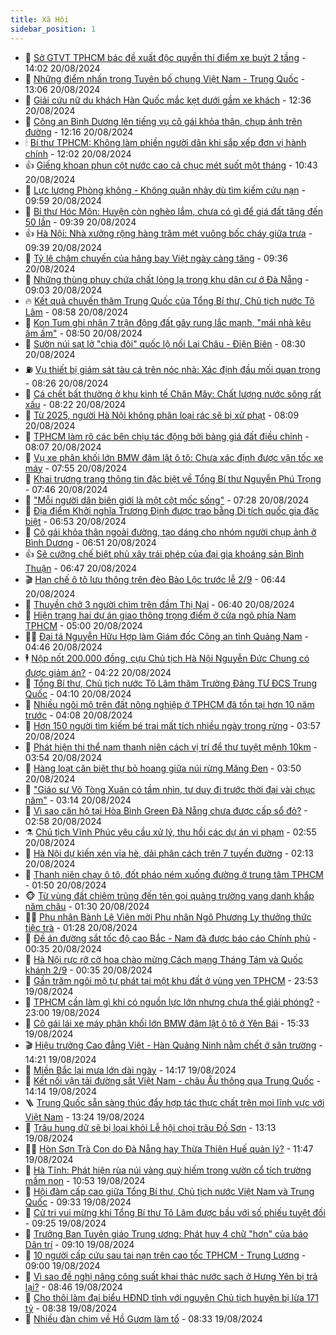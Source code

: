 ```yaml
---
title: Xã Hội
sidebar_position: 1
---
```


<!-- dantri-xa-hoi:START -->
- 🫣 [Sở GTVT TPHCM bác đề xuất độc quyền thí điểm xe buýt 2 tầng](https://dantri.com.vn/xa-hoi/so-gtvt-tphcm-bac-de-xuat-doc-quyen-thi-diem-xe-buyt-2-tang-20240820202151973.htm) - 14:02 20/08/2024
- 💼 [Những điểm nhấn trong Tuyên bố chung Việt Nam - Trung Quốc](https://dantri.com.vn/xa-hoi/nhung-diem-nhan-trong-tuyen-bo-chung-viet-nam-trung-quoc-20240820194507027.htm) - 13:06 20/08/2024
- 🎊 [Giải cứu nữ du khách Hàn Quốc mắc kẹt dưới gầm xe khách](https://dantri.com.vn/xa-hoi/giai-cuu-nu-du-khach-han-quoc-mac-ket-duoi-gam-xe-khach-20240820190143344.htm) - 12:36 20/08/2024
- 🙉 [Công an Bình Dương lên tiếng vụ cô gái khỏa thân, chụp ảnh trên đường](https://dantri.com.vn/xa-hoi/cong-an-binh-duong-len-tieng-vu-co-gai-khoa-than-chup-anh-tren-duong-20240820184701312.htm) - 12:16 20/08/2024
- 🕯 [Bí thư TPHCM: Không làm phiền người dân khi sắp xếp đơn vị hành chính](https://dantri.com.vn/xa-hoi/bi-thu-tphcm-khong-lam-phien-nguoi-dan-khi-sap-xep-don-vi-hanh-chinh-20240820182624038.htm) - 12:02 20/08/2024
- 👍 [Giếng khoan phun cột nước cao cả chục mét suốt một tháng](https://dantri.com.vn/xa-hoi/gieng-khoan-phun-cot-nuoc-cao-ca-chuc-met-suot-mot-thang-20240820154651137.htm) - 10:43 20/08/2024
- 🤖 [Lực lượng Phòng không - Không quân nhảy dù  tìm kiếm cứu nạn](https://dantri.com.vn/xa-hoi/luc-luong-phong-khong-khong-quan-nhay-du-tim-kiem-cuu-nan-20240820133244875.htm) - 09:59 20/08/2024
- 🙉 [Bí thư Hóc Môn: Huyện còn nghèo lắm, chưa có gì để giá đất tăng đến 50 lần](https://dantri.com.vn/xa-hoi/bi-thu-hoc-mon-huyen-con-ngheo-lam-chua-co-gi-de-gia-dat-tang-den-50-lan-20240820155535086.htm) - 09:39 20/08/2024
- 👍 [Hà Nội: Nhà xưởng rộng hàng trăm mét vuông bốc cháy giữa trưa](https://dantri.com.vn/xa-hoi/ha-noi-nha-xuong-rong-hang-tram-met-vuong-boc-chay-giua-trua-20240820161847629.htm) - 09:39 20/08/2024
- 🗽 [Tỷ lệ chậm chuyến của hãng bay Việt ngày càng tăng](https://dantri.com.vn/xa-hoi/ty-le-cham-chuyen-cua-hang-bay-viet-ngay-cang-tang-20240820161234326.htm) - 09:36 20/08/2024
- 🗽 [Những thùng phuy chứa chất lỏng lạ trong khu dân cư ở Đà Nẵng](https://dantri.com.vn/xa-hoi/nhung-thung-phuy-chua-chat-long-la-trong-khu-dan-cu-o-da-nang-20240820151002948.htm) - 09:03 20/08/2024
- 🔥 [Kết quả chuyến thăm Trung Quốc của Tổng Bí thư, Chủ tịch nước Tô Lâm](https://dantri.com.vn/xa-hoi/ket-qua-chuyen-tham-trung-quoc-cua-tong-bi-thu-chu-tich-nuoc-to-lam-20240820153013165.htm) - 08:58 20/08/2024
- 🦒 [Kon Tum ghi nhận 7 trận động đất gây rung lắc mạnh, &quot;mái nhà kêu ầm ầm&quot;](https://dantri.com.vn/xa-hoi/kon-tum-ghi-nhan-7-tran-dong-dat-gay-rung-lac-manh-mai-nha-keu-am-am-20240820151614817.htm) - 08:50 20/08/2024
- 🧐 [Sườn núi sạt lở &quot;chia đôi&quot; quốc lộ nối Lai Châu - Điện Biên](https://dantri.com.vn/xa-hoi/suon-nui-sat-lo-chia-doi-quoc-lo-noi-lai-chau-dien-bien-20240820151754629.htm) - 08:30 20/08/2024
- ⛽️ [Vụ thiết bị giám sát tàu cá trên nóc nhà: Xác định đầu mối quan trọng](https://dantri.com.vn/xa-hoi/vu-thiet-bi-giam-sat-tau-ca-tren-noc-nha-xac-dinh-dau-moi-quan-trong-20240820133520083.htm) - 08:26 20/08/2024
- 🚀 [Cá chết bất thường ở khu kinh tế Chân Mây: Chất lượng nước sông rất xấu](https://dantri.com.vn/xa-hoi/ca-chet-bat-thuong-o-khu-kinh-te-chan-may-chat-luong-nuoc-song-rat-xau-20240820120554978.htm) - 08:22 20/08/2024
- 🦒 [Từ 2025, người Hà Nội không phân loại rác sẽ bị xử phạt](https://dantri.com.vn/xa-hoi/tu-2025-nguoi-ha-noi-khong-phan-loai-rac-se-bi-xu-phat-20240820135236924.htm) - 08:09 20/08/2024
- 🦅 [TPHCM làm rõ các bên chịu tác động bởi bảng giá đất điều chỉnh](https://dantri.com.vn/xa-hoi/tphcm-lam-ro-cac-ben-chiu-tac-dong-boi-bang-gia-dat-dieu-chinh-20240820145322723.htm) - 08:07 20/08/2024
- 🚀 [Vụ xe phân khối lớn BMW đâm lật ô tô: Chưa xác định được vận tốc xe máy](https://dantri.com.vn/xa-hoi/vu-xe-phan-khoi-lon-bmw-dam-lat-o-to-chua-xac-dinh-duoc-van-toc-xe-may-20240820141100371.htm) - 07:55 20/08/2024
- 🦅 [Khai trương trang thông tin đặc biệt về Tổng Bí thư Nguyễn Phú Trọng](https://dantri.com.vn/xa-hoi/khai-truong-trang-thong-tin-dac-biet-ve-tong-bi-thu-nguyen-phu-trong-20240820114837782.htm) - 07:46 20/08/2024
- 🤠 [&quot;Mỗi người dân biên giới là một cột mốc sống&quot;](https://dantri.com.vn/xa-hoi/moi-nguoi-dan-bien-gioi-la-mot-cot-moc-song-20240820121430977.htm) - 07:28 20/08/2024
- 💄 [Địa điểm Khởi nghĩa Trương Định được trao bằng Di tích quốc gia đặc biệt](https://dantri.com.vn/xa-hoi/dia-diem-khoi-nghia-truong-dinh-duoc-trao-bang-di-tich-quoc-gia-dac-biet-20240820120142095.htm) - 06:53 20/08/2024
- 🥷 [Cô gái khỏa thân ngoài đường, tạo dáng cho nhóm người chụp ảnh ở Bình Dương](https://dantri.com.vn/xa-hoi/co-gai-khoa-than-ngoai-duong-tao-dang-cho-nhom-nguoi-chup-anh-o-binh-duong-20240820132921941.htm) - 06:51 20/08/2024
- 👍 [Sẽ cưỡng chế biệt phủ xây trái phép của đại gia khoáng sản Bình Thuận](https://dantri.com.vn/xa-hoi/se-cuong-che-biet-phu-xay-trai-phep-cua-dai-gia-khoang-san-binh-thuan-20240820131736797.htm) - 06:47 20/08/2024
- 🎬 [Hạn chế ô tô lưu thông trên đèo Bảo Lộc trước lễ 2/9](https://dantri.com.vn/xa-hoi/han-che-o-to-luu-thong-tren-deo-bao-loc-truoc-le-29-20240820130521440.htm) - 06:44 20/08/2024
- 🦒 [Thuyền chở 3 người chìm trên đầm Thị Nại](https://dantri.com.vn/xa-hoi/thuyen-cho-3-nguoi-chim-tren-dam-thi-nai-20240820130741905.htm) - 06:40 20/08/2024
- 🌊 [Hiện trạng hai dự án giao thông trọng điểm ở cửa ngõ phía Nam TPHCM](https://dantri.com.vn/xa-hoi/hien-trang-hai-du-an-giao-thong-trong-diem-o-cua-ngo-phia-nam-tphcm-20240819232314881.htm) - 05:00 20/08/2024
- 🧑‍💻 [Đại tá Nguyễn Hữu Hợp làm Giám đốc Công an tỉnh Quảng Nam](https://dantri.com.vn/xa-hoi/dai-ta-nguyen-huu-hop-lam-giam-doc-cong-an-tinh-quang-nam-20240817145251120.htm) - 04:46 20/08/2024
- 🕴 [Nộp nốt 200.000 đồng, cựu Chủ tịch Hà Nội Nguyễn Đức Chung có được giảm án?](https://dantri.com.vn/phap-luat/nop-not-200000-dong-cuu-chu-tich-ha-noi-nguyen-duc-chung-co-duoc-giam-an-20240820111020506.htm) - 04:22 20/08/2024
- 🤔 [Tổng Bí thư, Chủ tịch nước Tô Lâm thăm Trường Đảng TƯ ĐCS Trung Quốc](https://dantri.com.vn/xa-hoi/tong-bi-thu-chu-tich-nuoc-to-lam-tham-truong-dang-tu-dcs-trung-quoc-20240820111018522.htm) - 04:10 20/08/2024
- 💄 [Nhiều ngôi mộ trên đất nông nghiệp ở TPHCM đã tồn tại hơn 10 năm trước](https://dantri.com.vn/xa-hoi/nhieu-ngoi-mo-tren-dat-nong-nghiep-o-tphcm-da-ton-tai-hon-10-nam-truoc-20240820101853353.htm) - 04:08 20/08/2024
- 🧠 [Hơn 150 người tìm kiếm bé trai mất tích nhiều ngày trong rừng](https://dantri.com.vn/xa-hoi/hon-150-nguoi-tim-kiem-be-trai-mat-tich-nhieu-ngay-trong-rung-20240820103224148.htm) - 03:57 20/08/2024
- 🦣 [Phát hiện thi thể nam thanh niên cách vị trí để thư tuyệt mệnh 10km](https://dantri.com.vn/xa-hoi/phat-hien-thi-the-nam-thanh-nien-cach-vi-tri-de-thu-tuyet-menh-10km-20240820103345187.htm) - 03:54 20/08/2024
- 💫 [Hàng loạt căn biệt thự bỏ hoang giữa núi rừng Măng Đen](https://dantri.com.vn/xa-hoi/hang-loat-can-biet-thu-bo-hoang-giua-nui-rung-mang-den-20240820093651747.htm) - 03:50 20/08/2024
- 🚀 [&quot;Giáo sư Võ Tòng Xuân có tầm nhìn, tư duy đi trước thời đại vài chục năm&quot;](https://dantri.com.vn/xa-hoi/giao-su-vo-tong-xuan-co-tam-nhin-tu-duy-di-truoc-thoi-dai-vai-chuc-nam-20240820085239089.htm) - 03:14 20/08/2024
- 🤔 [Vì sao căn hộ tại Hòa Bình Green Đà Nẵng chưa được cấp sổ đỏ?](https://dantri.com.vn/xa-hoi/vi-sao-can-ho-tai-hoa-binh-green-da-nang-chua-duoc-cap-so-do-20240819184142092.htm) - 02:58 20/08/2024
- ⚗️ [Chủ tịch Vĩnh Phúc yêu cầu xử lý, thu hồi các dự án vi phạm](https://dantri.com.vn/xa-hoi/chu-tich-vinh-phuc-yeu-cau-xu-ly-thu-hoi-cac-du-an-vi-pham-20240820093826931.htm) - 02:55 20/08/2024
- 🫶 [Hà Nội dự kiến xén vỉa hè, dải phân cách trên 7 tuyến đường](https://dantri.com.vn/xa-hoi/ha-noi-du-kien-xen-via-he-dai-phan-cach-tren-7-tuyen-duong-20240820090442169.htm) - 02:13 20/08/2024
- 🌮 [Thanh niên chạy ô tô, đốt pháo ném xuống đường ở trung tâm TPHCM](https://dantri.com.vn/xa-hoi/thanh-nien-chay-o-to-dot-phao-nem-xuong-duong-o-trung-tam-tphcm-20240820084505455.htm) - 01:50 20/08/2024
- 🐵 [Từ vùng đất chiêm trũng đến tên gọi quảng trường vang danh khắp năm châu](https://dantri.com.vn/xa-hoi/tu-vung-dat-chiem-trung-den-ten-goi-quang-truong-vang-danh-khap-nam-chau-20240820001755498.htm) - 01:30 20/08/2024
- 🧑‍🏫 [Phu nhân Bành Lệ Viên mời Phu nhân Ngô Phương Ly thưởng thức tiệc trà](https://dantri.com.vn/xa-hoi/phu-nhan-banh-le-vien-moi-phu-nhan-ngo-phuong-ly-thuong-thuc-tiec-tra-20240820082850162.htm) - 01:28 20/08/2024
- 💫 [Đề án đường sắt tốc độ cao Bắc - Nam đã được báo cáo Chính phủ](https://dantri.com.vn/xa-hoi/de-an-duong-sat-toc-do-cao-bac-nam-da-duoc-bao-cao-chinh-phu-20240820071546057.htm) - 00:35 20/08/2024
- 🦩 [Hà Nội rực rỡ cờ hoa chào mừng Cách mạng Tháng Tám và Quốc khánh 2/9](https://dantri.com.vn/xa-hoi/ha-noi-ruc-ro-co-hoa-chao-mung-cach-mang-thang-tam-va-quoc-khanh-29-20240820025203955.htm) - 00:35 20/08/2024
- 🦄 [Gần trăm ngôi mộ tự phát tại một khu đất ở vùng ven TPHCM](https://dantri.com.vn/xa-hoi/gan-tram-ngoi-mo-tu-phat-tai-mot-khu-dat-o-vung-ven-tphcm-20240815192823653.htm) - 23:53 19/08/2024
- 💂 [TPHCM cần làm gì khi có nguồn lực lớn nhưng chưa thể giải phóng?](https://dantri.com.vn/xa-hoi/tphcm-can-lam-gi-khi-co-nguon-luc-lon-nhung-chua-the-giai-phong-20240818210618408.htm) - 23:00 19/08/2024
- 💄 [Cô gái lái xe máy phân khối lớn BMW đâm lật ô tô ở Yên Bái](https://dantri.com.vn/xa-hoi/co-gai-lai-xe-may-phan-khoi-lon-bmw-dam-lat-o-to-o-yen-bai-20240819214945873.htm) - 15:33 19/08/2024
- 🎬 [Hiệu trưởng Cao đẳng Việt - Hàn Quảng Ninh nằm chết ở sân trường](https://dantri.com.vn/xa-hoi/hieu-truong-cao-dang-viet-han-quang-ninh-nam-chet-o-san-truong-20240819211323838.htm) - 14:21 19/08/2024
- 👀 [Miền Bắc lại mưa lớn dài ngày](https://dantri.com.vn/xa-hoi/mien-bac-lai-mua-lon-dai-ngay-20240819204837671.htm) - 14:17 19/08/2024
- 💃 [Kết nối vận tải đường sắt Việt Nam - châu Âu thông qua Trung Quốc](https://dantri.com.vn/xa-hoi/ket-noi-van-tai-duong-sat-viet-nam-chau-au-thong-qua-trung-quoc-20240819211409851.htm) - 14:14 19/08/2024
- 🪜 [Trung Quốc sẵn sàng thúc đẩy hợp tác thực chất trên mọi lĩnh vực với Việt Nam](https://dantri.com.vn/xa-hoi/trung-quoc-san-sang-thuc-day-hop-tac-thuc-chat-tren-moi-linh-vuc-voi-viet-nam-20240819202411125.htm) - 13:24 19/08/2024
- 📝 [Trâu hung dữ sẽ bị loại khỏi Lễ hội chọi trâu Đồ Sơn](https://dantri.com.vn/xa-hoi/trau-hung-du-se-bi-loai-khoi-le-hoi-choi-trau-do-son-20240819183842731.htm) - 13:13 19/08/2024
- 🧑‍💻 [Hòn Sơn Trà Con do Đà Nẵng hay Thừa Thiên Huế quản lý?](https://dantri.com.vn/xa-hoi/hon-son-tra-con-do-da-nang-hay-thua-thien-hue-quan-ly-20240819183142906.htm) - 11:47 19/08/2024
- 👺 [Hà Tĩnh: Phát hiện rùa núi vàng quý hiếm trong vườn cổ tích trường mầm non](https://dantri.com.vn/xa-hoi/ha-tinh-phat-hien-rua-nui-vang-quy-hiem-trong-vuon-co-tich-truong-mam-non-20240819173112098.htm) - 10:53 19/08/2024
- 🌮 [Hội đàm cấp cao giữa Tổng Bí thư, Chủ tịch nước Việt Nam và Trung Quốc](https://dantri.com.vn/xa-hoi/hoi-dam-cap-cao-giua-tong-bi-thu-chu-tich-nuoc-viet-nam-va-trung-quoc-20240819163317203.htm) - 09:33 19/08/2024
- 🤭 [Cử tri vui mừng khi Tổng Bí thư Tô Lâm được bầu với số phiếu tuyệt đối](https://dantri.com.vn/xa-hoi/cu-tri-vui-mung-khi-tong-bi-thu-to-lam-duoc-bau-voi-so-phieu-tuyet-doi-20240819150150845.htm) - 09:25 19/08/2024
- 💪 [Trưởng Ban Tuyên giáo Trung ương: Phát huy 4 chữ &quot;hơn&quot; của báo Dân trí](https://dantri.com.vn/xa-hoi/truong-ban-tuyen-giao-trung-uong-phat-huy-4-chu-hon-cua-bao-dan-tri-20240819122632450.htm) - 09:10 19/08/2024
- 🧰 [10 người cấp cứu sau tai nạn trên cao tốc TPHCM - Trung Lương](https://dantri.com.vn/xa-hoi/10-nguoi-cap-cuu-sau-tai-nan-tren-cao-toc-tphcm-trung-luong-20240819155719461.htm) - 09:00 19/08/2024
- 🤡 [Vì sao đề nghị nâng công suất khai thác nước sạch ở Hưng Yên bị trả lại?](https://dantri.com.vn/xa-hoi/vi-sao-de-nghi-nang-cong-suat-khai-thac-nuoc-sach-o-hung-yen-bi-tra-lai-20240819150805450.htm) - 08:46 19/08/2024
- 🦆 [Cho thôi làm đại biểu HĐND tỉnh với nguyên Chủ tịch huyện bị lừa 171 tỷ](https://dantri.com.vn/xa-hoi/cho-thoi-lam-dai-bieu-hdnd-tinh-voi-nguyen-chu-tich-huyen-bi-lua-171-ty-20240819153257813.htm) - 08:38 19/08/2024
- 🦍 [Nhiều đàn chim về Hồ Gươm làm tổ](https://dantri.com.vn/xa-hoi/nhieu-dan-chim-ve-ho-guom-lam-to-20240819152040405.htm) - 08:33 19/08/2024<!-- dantri-xa-hoi:END -->

